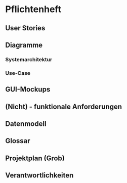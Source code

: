 # Pflichtenheft

## User Stories

## Diagramme

### Systemarchitektur

### Use-Case

## GUI-Mockups

## (Nicht) - funktionale Anforderungen

## Datenmodell

## Glossar

## Projektplan (Grob)

## Verantwortlichkeiten

